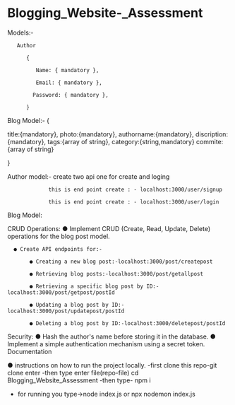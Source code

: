 # Blogging_Website-_Assessment

 Models:-
 
       Author
 
          {

             Name: { mandatory },
 
             Email: { mandatory },
 
            Password: { mandatory },
 
          }

Blog Model:-
{

 title:{mandatory},
 photo:{mandatory},
 authorname:{mandatory},
 discription:{mandatory},
 tags:{array of string},
 category:{string,mandatory}
 commite:{array of string}
 
}

Author model:-
                  create two api one for create and loging
                  
                 this is end point create : - localhost:3000/user/signup
               
                 this is end point create : - localhost:3000/user/login


   Blog Model:

CRUD Operations:
● Implement CRUD (Create, Read, Update, Delete) operations for the blog
post model.


      ● Create API endpoints for:-

           ● Creating a new blog post:-localhost:3000/post/createpost
           
           ● Retrieving blog posts:-localhost:3000/post/getallpost
           
           ● Retrieving a specific blog post by ID:- localhost:3000/post/getpost/postId
           
           ● Updating a blog post by ID:-localhost:3000/post/updatepost/postId
           
           ● Deleting a blog post by ID:-localhost:3000/deletepost/postId


Security:
● Hash the author's name before storing it in the database.
● Implement a simple authentication mechanism using a secret token.
Documentation

● instructions on how to run the project locally.
 -first clone this repo-git clone <repo-link> enter
 -then type enter file(repo-file) cd Blogging_Website_Assessment
 -then type- npm i 
 - for running you type->node index.js or npx nodemon index.js 
 

 


